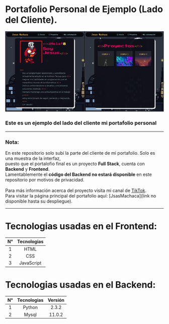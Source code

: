# Portafolio Personal de Ejemplo (Lado del Cliente).

![preview](img/preview.png)

### **Este es un ejemplo del lado del cliente mi portafolio personal**
---
### Nota:
En este repositorio solo subí la parte del cliente de mi portafolio.
Solo es una muestra de la interfaz,<br> puesto que el portalofio final
es un proyecto **Full Stack**, cuenta con **Backend** y **Frontend**.<br>
Lamentablemente el **código del Backend no estará disponible** en este repositorio por motivos de privacidad. <br> <br>
Para más información acerca del proyecto visita mi canal de [TikTok](https://tiktok.com/@notjisas). <br>
Para visitar la página principal del portafolio aquí: [JsasMachaca](link no disponible hasta su despliegue).


---

# Tecnologias usadas en el Frontend:

| **N°**   | **Tecnologias**  |
|:--------:|:----------------:|
| 1        | HTML             |
| 2        | CSS              |
| 3        | JavaScript       |

# Tecnologias usadas en el Backend:

| **N°**   | **Tecnologias**  | **Versión** |
|:--------:|:----------------:|:-----------:|
| 1        | Python           | 2.3.2       |
| 2        | Mysql            | 11.0.2      |


